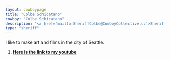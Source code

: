```yaml
---
layout: cowboypage
title: "Colbe Schicatano"
cowboy: "Colbe Schicatano"
description: "<a href='mailto:SheriffColbe@CowboyCollective.cc'>SheriffColbe@CowboyCollective.cc</a>"
type: "sheriff"
---
```

I like to make art and films in the city of Seattle.

1. **[Here is the link to my youtube](https://www.youtube.com/channel/UCGKzQ1AjDVSiN5q_gVbkFaw)**
